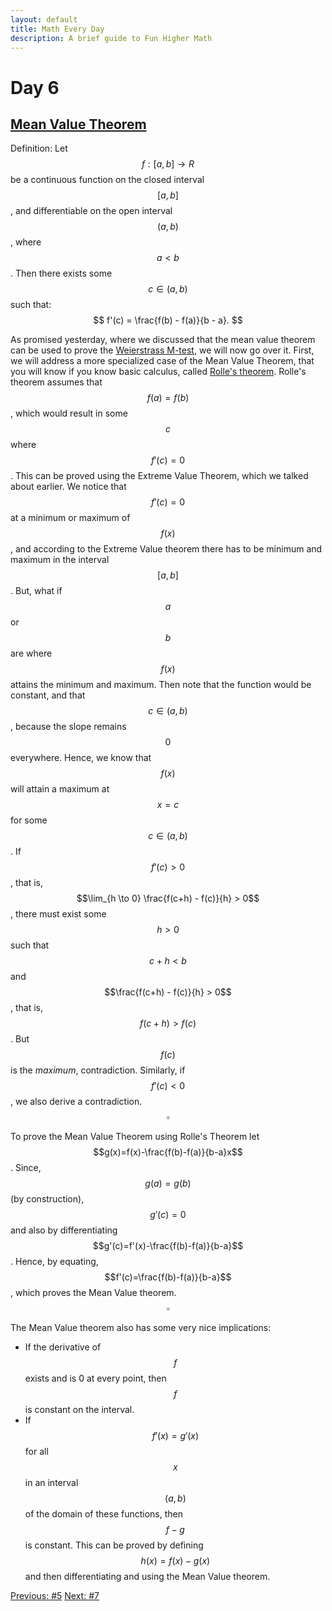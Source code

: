 ```yaml
---
layout: default
title: Math Every Day
description: A brief guide to Fun Higher Math
---
```

# Day 6

## [Mean Value Theorem](https://en.wikipedia.org/wiki/Mean_value_theorem)

Definition: Let $$f : [a,b] \to R$$ be a continuous function on the closed interval $$[a,b]$$, and differentiable on the open interval $$(a,b)$$, where $$a < b$$. Then there exists some $$c \in (a,b)$$ such that:
$$
f'(c) = \frac{f(b) - f(a)}{b - a}.
$$

As promised yesterday, where we discussed that the mean value theorem can be used to prove the [Weierstrass M-test](https://en.wikipedia.org/wiki/Weierstrass_M-test), we will now go over it. First, we will address a more specialized case of the Mean Value Theorem, that you will know if you know basic calculus, called [Rolle's theorem](https://en.wikipedia.org/wiki/Rolle%27s_theorem). Rolle's theorem assumes that $$f(a)=f(b)$$, which would result in some $$c$$ where $$f'(c)=0$$. This can be proved using the Extreme Value Theorem, which we talked about earlier. We notice that $$f'(c)=0$$ at a minimum or maximum of $$f(x)$$, and according to the Extreme Value theorem there has to be minimum and maximum in the interval $$[a,b]$$. But, what if $$a$$ or $$b$$ are where $$f(x)$$ attains the minimum and maximum. Then note that the function would be constant, and that $$c \in (a,b)$$, because the slope remains $$0$$ everywhere. Hence, we know that $$f(x)$$ will attain a maximum at $$x=c$$ for some $$c \in (a,b)$$. If $$f'(c) > 0$$, that is, $$\lim_{h \to 0} \frac{f(c+h) - f(c)}{h} > 0$$, there must exist some $$h > 0$$ such that $$c + h < b$$ and $$\frac{f(c+h) - f(c)}{h} > 0$$, that is, $$f(c+h) > f(c)$$. But $$f(c)$$ is the *maximum*, contradiction. Similarly, if $$f'(c) < 0$$, we also derive a contradiction.
$$\square$$        

To prove the Mean Value Theorem using Rolle's Theorem let $$g(x)=f(x)-\frac{f(b)-f(a)}{b-a}x$$. Since, $$g(a)=g(b)$$ (by construction), $$g'(c)=0$$ and also by differentiating $$g'(c)=f'(x)-\frac{f(b)-f(a)}{b-a}$$. Hence, by equating, $$f'(c)=\frac{f(b)-f(a)}{b-a}$$, which proves the Mean Value theorem. $$\square$$    

The Mean Value theorem also has some very nice implications:
- If the derivative of $$f$$ exists and is 0 at every point, then $$f$$ is constant on the interval.
- If $$f'(x) = g'(x)$$ for all $$x$$ in an interval $$(a,b)$$ of the domain of these functions, then $$f - g$$ is constant. This can be proved by defining $$h(x)=f(x)-g(x)$$ and then differentiating and using the Mean Value theorem.




<div class="day-nav-wrapper">
  <a href="./day5.html" class="day-nav__link">Previous: #5</a>
  <a href="./day7.html" class="day-nav__link">Next: #7</a>
</div>